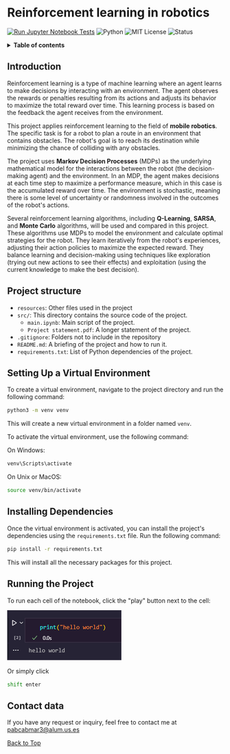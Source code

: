 <a name="top"></a>

# Reinforcement learning in robotics
[![Run Jupyter Notebook Tests](https://github.com/Pablo-Caballero-Maria/Reinforcement-learning-in-robotics/actions/workflows/main.yaml/badge.svg)](https://github.com/Pablo-Caballero-Maria/Reinforcement-learning-in-robotics/actions/workflows/main.yaml)
![Python](https://img.shields.io/badge/python-3.11-blue)
![MIT License](https://img.shields.io/badge/License-MIT-yellow.svg)
![Status](https://img.shields.io/badge/status-alpha-orange)

<details>  
<summary><b>Table of contents</b></summary>
  
1. [Introduction](#introduction)
2. [Project structure](#project-structure)
3. [Setting Up a Virtual Environment](#setting-up-a-virtual-environment)
4. [Installing Dependencies](#installing-dependencies)
5. [Running the Project](#running-the-project)
6. [Contact data](#contact-data)
7. [License](LICENSE.md)
</details>

## Introduction

Reinforcement learning is a type of machine learning where an agent learns to make decisions by interacting with an environment. The agent observes the rewards or penalties resulting from its actions and adjusts its behavior to maximize the total reward over time. This learning process is based on the feedback the agent receives from the environment.

This project applies reinforcement learning to the field of **mobile robotics**. The specific task is for a robot to plan a route in an environment that contains obstacles. The robot's goal is to reach its destination while minimizing the chance of colliding with any obstacles.

The project uses **Markov Decision Processes** (MDPs) as the underlying mathematical model for the interactions between the robot (the decision-making agent) and the environment. In an MDP, the agent makes decisions at each time step to maximize a performance measure, which in this case is the accumulated reward over time. The environment is stochastic, meaning there is some level of uncertainty or randomness involved in the outcomes of the robot's actions.

Several reinforcement learning algorithms, including **Q-Learning**, **SARSA**, and **Monte Carlo** algorithms, will be used and compared in this project. These algorithms use MDPs to model the environment and calculate optimal strategies for the robot. They learn iteratively from the robot's experiences, adjusting their action policies to maximize the expected reward. They balance learning and decision-making using techniques like exploration (trying out new actions to see their effects) and exploitation (using the current knowledge to make the best decision).

## Project structure

- `resources`: Other files used in the project
- `src/`: This directory contains the source code of the project.
  - `main.ipynb`: Main script of the project.
  - `Project statement.pdf`: A longer statement of the project.
- `.gitignore`: Folders not to include in the repository
- `README.md`: A briefing of the project and how to run it.
- `requirements.txt`: List of Python dependencies of the project.

## Setting Up a Virtual Environment

To create a virtual environment, navigate to the project directory and run the following command:

```bash
python3 -m venv venv
```

This will create a new virtual environment in a folder named `venv`.

To activate the virtual environment, use the following command:

On Windows:

```bash
venv\Scripts\activate
```

On Unix or MacOS:

```bash
source venv/bin/activate
```

## Installing Dependencies

Once the virtual environment is activated, you can install the project's dependencies using the `requirements.txt` file. Run the following command:

```bash
pip install -r requirements.txt
```

This will install all the necessary packages for this project.

## Running the Project

To run each cell of the notebook, click the "play" button next to the cell:

![Play button](resources/play.png)

Or simply click

```bash
shift enter
```

## Contact data

If you have any request or inquiry, feel free to contact me at [pabcabmar3@alum.us.es](mailto:pabcabmar3@alum.us.es)

<a href="#top">Back to Top</a>
